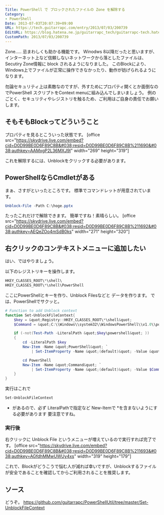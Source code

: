 ```yaml
---
Title: PowerShell で ブロックされたファイルの Zone を解除する
Category:
- PowerShell
Date: 2013-07-03T20:07:39+09:00
URL: https://tech.guitarrapc.com/entry/2013/07/03/200739
EditURL: https://blog.hatena.ne.jp/guitarrapc_tech/guitarrapc-tech.hatenablog.com/atom/entry/11696248318757675844
CustomPath: 2013/07/03/200739
---
```


Zone..... 忌まわしくも助かる機能です。
Winodws 8以降だったと思いますが、インターネット上など信頼しないネットワークから落としたファイルは、Secutiry Zone情報に block されるようになりました。
このBlockにより、Windows上でファイルが正常に操作できなかったり、動作が妨げられるようになります。

勿論セキュリティ上は素敵なのですが、外すためにプロパティ開くとか面倒なのでPowerShell スクリプトをContext menuに組み込んでしまいましょう。
例のごとく、セキュリティやレジストリを触るため、ご利用はご自身の責任でお願いします。



## そもそもBlockってどういうこと

プロパティを見るとこういった状態です。
[office src="https://skydrive.live.com/embed?cid=D0D99BE0D6F89C8B&#038;resid=D0D99BE0D6F89C8B%211690&#038;authkey=AAMxgP2L36MXJ9I" width="269" height="319"]

これを解除するには、Unblockをクリックする必要があります。

## PowerShellならCmdletがある
まぁ、さすがといったところです。
標準でコマンドレットが用意されています。


```ps1
Unblock-File -Path C:\hoge.pptx
```


たったこれだけで解除できます。
簡単ですね！素晴らしい。
[office src="https://skydrive.live.com/embed?cid=D0D99BE0D6F89C8B&#038;resid=D0D99BE0D6F89C8B%211692&#038;authkey=AEQeZOo4mSdB0ks" width="271" height="320"]

## 右クリックのコンテキストメニューに追加したい
はい、ではやりましょう。

以下のレジストリキーを操作します。

```ps1
HKEY_CLASSES_ROOT\*\shell\
HKEY_CLASSES_ROOT\*\shell\PowerShell
```


ここにPowerShellとキーを作り、Unblock Filesなどと データを作ります。
では、PowerShellでサクッと。



```ps1
# Function to add Unblock context
function Set-UnblockFileContext{
	$key = &quot;Registry::HKEY_CLASSES_ROOT\*\shell&quot;
	$Command = &quot;C:\\Windows\\system32\\WindowsPowerShell\\v1.0\\powershell.exe Unblock-File  -LiteralPath '%L'&quot;

	if (-not(Test-Path -LiteralPath &quot;$key\powershell&quot; ))
	{
		cd -LiteralPath $key
		New-Item -Name &quot;PowerShell&quot; `
			| Set-ItemProperty -Name &quot;(default)&quot; -Value &quot;Unblock Files&quot; -PassThru

		cd PowerShell
		New-Item -Name &quot;Command&quot; `
			| Set-ItemProperty -Name &quot;(default)&quot; -Value $Command
	}
}
```


実行はこれで

```ps1
Set-UnblockFileContext
```


* があるので、必ず LiteralPathで指定など New-Itemで *を含まないようにする必要があります
要注意ですね。

###  実行後
右クリックに Unblock File というメニューが増えているので実行すれば完了です。
[office src="https://skydrive.live.com/embed?cid=D0D99BE0D6F89C8B&#038;resid=D0D99BE0D6F89C8B%211693&#038;authkey=AGfdhMMwUWUy4xs" width="319" height="179"]


これで、Blockがどうこうで悩む人が減れば幸いですが、Unblockするファイルが安全であることを確認してからご利用されることを推奨します。

## ソース
どうぞ。
https://github.com/guitarrapc/PowerShellUtil/tree/master/Set-UnblockFileContext

